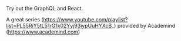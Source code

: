 Try out the GraphQL and React.

A great series (https://www.youtube.com/playlist?list=PL55RiY5tL51rG1x02Yyj93iypUuHYXcB_) provided by Academind (https://www.academind.com)
